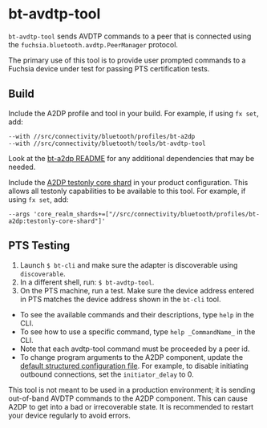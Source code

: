 # bt-avdtp-tool

`bt-avdtp-tool` sends AVDTP commands to a peer that is connected using the
`fuchsia.bluetooth.avdtp.PeerManager` protocol.

The primary use of this tool is to provide user prompted commands to a
Fuchsia device under test for passing PTS certification tests.

## Build

Include the A2DP profile and tool in your build. For example, if using `fx set`, add:
```
--with //src/connectivity/bluetooth/profiles/bt-a2dp
--with //src/connectivity/bluetooth/tools/bt-avdtp-tool
```

Look at the [bt-a2dp README](../../profiles/bt-a2dp/README.md) for any additional dependencies that
may be needed.

Include the [A2DP testonly core shard](../../profiles/bt-a2dp/meta/bt-a2dp-testonly.core_shard.cml)
in your product configuration. This allows all testonly capabilities to be available to this tool.
For example, if using `fx set`, add:

```
--args 'core_realm_shards+=["//src/connectivity/bluetooth/profiles/bt-a2dp:testonly-core-shard"]'
```

## PTS Testing

1) Launch `$ bt-cli` and make sure the adapter is discoverable using `discoverable`.
2) In a different shell, run: `$ bt-avdtp-tool`.
3) On the PTS machine, run a test. Make sure the device address entered in PTS matches
the device address shown in the `bt-cli` tool.

* To see the available commands and their descriptions, type `help` in the CLI.
* To see how to use a specific command, type `help _CommandName_` in the CLI.
* Note that each avdtp-tool command must be proceeded by a peer id.
* To change program arguments to the A2DP component, update the [default structured configuration file](../../profiles/bt-a2dp/config/default.json5). For example, to disable initiating outbound connections, set the
`initiator_delay` to 0.

This tool is not meant to be used in a production environment; it is sending out-of-band
AVDTP commands to the A2DP component. This can cause A2DP to get into a bad or irrecoverable state.
It is recommended to restart your device regularly to avoid errors.
